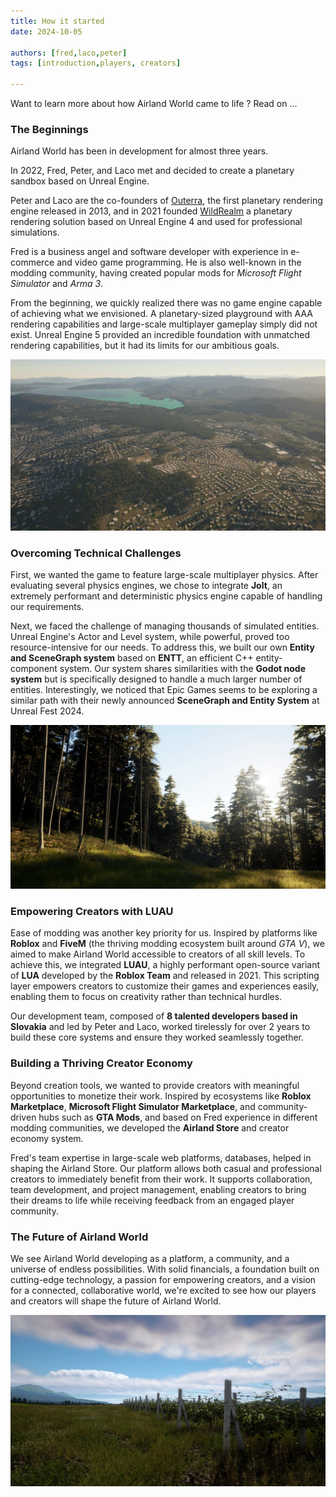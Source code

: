 ```yaml
---
title: How it started
date: 2024-10-05

authors: [fred,laco,peter]
tags: [introduction,players, creators]

---
```


Want to learn more about how Airland World came to life ? Read on ...

<!-- truncate -->


### The Beginnings

Airland World has been in development for almost three years. 

In 2022, Fred, Peter, and Laco met and decided to create a planetary sandbox based on Unreal Engine. 

Peter and Laco are the co-founders of [Outerra](https://www.outerra.com/), the first planetary rendering engine released in 2013, and in 2021 founded [WildRealm](https://wildrealm.ai/) a planetary rendering solution based on Unreal Engine 4 and used for professional simulations.

Fred is a business angel and software developer with experience in e-commerce and video game programming. He is also well-known in the modding community, having created popular mods for _Microsoft Flight Simulator_ and _Arma 3_.

From the beginning, we quickly realized there was no game engine capable of achieving what we envisioned. A planetary-sized playground with AAA rendering capabilities and large-scale multiplayer gameplay simply did not exist. Unreal Engine 5 provided an incredible foundation with unmatched rendering capabilities, but it had its limits for our ambitious goals.

![Image](../../../img/high1.jpeg)


### Overcoming Technical Challenges

First, we wanted the game to feature large-scale multiplayer physics. After evaluating several physics engines, we chose to integrate **Jolt**, an extremely performant and deterministic physics engine capable of handling our requirements.

Next, we faced the challenge of managing thousands of simulated entities. Unreal Engine's Actor and Level system, while powerful, proved too resource-intensive for our needs. To address this, we built our own **Entity and SceneGraph system** based on **ENTT**, an efficient C++ entity-component system. Our system shares similarities with the **Godot node system** but is specifically designed to handle a much larger number of entities. Interestingly, we noticed that Epic Games seems to be exploring a similar path with their newly announced **SceneGraph and Entity System** at Unreal Fest 2024.

![Image](../../../img/forest2.jpg)


### Empowering Creators with LUAU

Ease of modding was another key priority for us. Inspired by platforms like **Roblox** and **FiveM** (the thriving modding ecosystem built around _GTA V_), we aimed to make Airland World accessible to creators of all skill levels. To achieve this, we integrated **LUAU**, a highly performant open-source variant of **LUA** developed by the **Roblox Team** and released in 2021. This scripting layer empowers creators to customize their games and experiences easily, enabling them to focus on creativity rather than technical hurdles.

Our development team, composed of **8 talented developers based in Slovakia** and led by Peter and Laco, worked tirelessly for over 2 years to build these core systems and ensure they worked seamlessly together.

### Building a Thriving Creator Economy

Beyond creation tools, we wanted to provide creators with meaningful opportunities to monetize their work. Inspired by ecosystems like **Roblox Marketplace**, **Microsoft Flight Simulator Marketplace**, and community-driven hubs such as **GTA Mods**, and based on Fred experience in different modding communities, we developed the **Airland Store** and creator economy system.

Fred's team expertise in large-scale web platforms, databases, helped in shaping the Airland Store. Our platform allows both casual and professional creators to immediately benefit from their work. It supports collaboration, team development, and project management, enabling creators to bring their dreams to life while receiving feedback from an engaged player community.

### The Future of Airland World

We see Airland World developing as a platform, a community, and a universe of endless possibilities. With solid financials, a foundation built on cutting-edge technology, a passion for empowering creators, and a vision for a connected, collaborative world, we're excited to see how our players and creators will shape the future of Airland World.

![Image](../../../img/field2.jpg)

